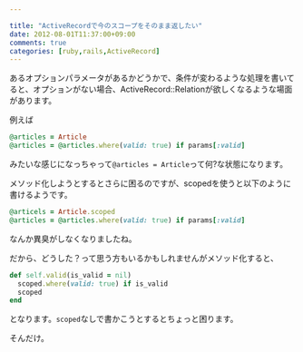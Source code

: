 ```yaml
---

title: "ActiveRecordで今のスコープをそのまま返したい"
date: 2012-08-01T11:37:00+09:00
comments: true
categories: [ruby,rails,ActiveRecord]
---
```


あるオプションパラメータがあるかどうかで、条件が変わるような処理を書いてると、オプションがない場合、ActiveRecord::Relationが欲しくなるような場面があります。

例えば

```ruby
@articles = Article
@articles = @articles.where(valid: true) if params[:valid]

```
みたいな感じになっちゃって`@articles = Article`って何?な状態になります。

メソッド化しようとするとさらに困るのですが、scopedを使うと以下のように書けるようです。

```ruby
@articels = Article.scoped
@articles = @articles.where(valid: true) if params[:valid]
```

なんか異臭がしなくなりましたね。

だから、どうした？って思う方もいるかもしれませんがメソッド化すると、

```ruby
def self.valid(is_valid = nil)
  scoped.where(valid: true) if is_valid
  scoped
end
```
となります。`scoped`なしで書かこうとするとちょっと困ります。

そんだけ。
